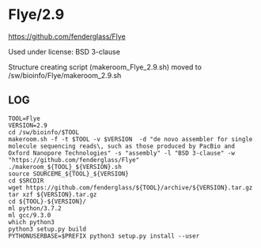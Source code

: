 Flye/2.9
========================

<https://github.com/fenderglass/Flye>

Used under license:
BSD 3-clause


Structure creating script (makeroom_Flye_2.9.sh) moved to /sw/bioinfo/Flye/makeroom_2.9.sh

LOG
---

    TOOL=Flye
    VERSION=2.9
    cd /sw/bioinfo/$TOOL
    makeroom.sh -f -t $TOOL -v $VERSION  -d "de novo assembler for single molecule sequencing reads\, such as those produced by PacBio and Oxford Nanopore Technologies" -s "assembly" -l "BSD 3-clause" -w "https://github.com/fenderglass/Flye"
    ./makeroom_${TOOL}_${VERSION}.sh
    source SOURCEME_${TOOL}_${VERSION} 
    cd $SRCDIR
    wget https://github.com/fenderglass/${TOOL}/archive/${VERSION}.tar.gz
    tar xzf ${VERSION}.tar.gz 
    cd ${TOOL}-${VERSION}/
    ml python/3.7.2
    ml gcc/9.3.0
    which python3
    python3 setup.py build
    PYTHONUSERBASE=$PREFIX python3 setup.py install --user

